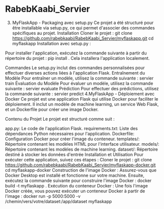 # RabebKaabi_Servier

3. MyFlaskApp - Packaging avec setup.py
Ce projet a été structuré pour être installable via setup.py, ce qui permet d'associer des commandes spécifiques au projet.
Installation
Cloner le projet :
git clone https://github.com/rabebkaabi/RabebKaabi_Servier/myflaskapp.git
cd myflaskapp
Installation avec setup.py :

Pour installer l'application, exécutez la commande suivante à partir du répertoire du projet :
pip install .
Cela installera l'application localement.

Commandes
Le setup.py inclut des commandes personnalisées pour effectuer diverses actions liées à l'application Flask.
Entraînement du Modèle
Pour entraîner un modèle, utilisez la commande suivante :
servier train <vos arguments>
Évaluation du Modèle
Pour évaluer un modèle, utilisez la commande suivante :
servier evaluate <vos arguments>
Prédiction
Pour effectuer des prédictions, utilisez la commande suivante :
servier predict <vos arguments>
4.MyFlaskApp - Déploiement avec Docker
Ce projet est une application Flask qui utilise Docker pour faciliter le déploiement. Il inclut un modèle de machine learning, un service Web Flask, et un Dockerfile pour créer une image Docker.

Contenu du Projet
Le projet est structuré comme suit :

app.py: Le code de l'application Flask.
requirements.txt: Liste des dépendances Python nécessaires pour l'application.
Dockerfile: Configuration Docker pour créer l'image du conteneur.
templates/: Répertoire contenant les modèles HTML pour l'interface utilisateur.
models/: Répertoire contenant les modèles de machine learning.
dataset/: Répertoire destiné à stocker les données d'entrée
Installation et Utilisation
Pour exécuter cette application, suivez ces étapes :
Cloner le projet :
git clone https://github.com/rabebkaabi/RabebKaabi_Servier/myflaskapp-docker.git
cd myflaskapp-docker
Construction de l'image Docker :
Assurez-vous que Docker Desktop est installé et fonctionne sur votre machine. Ensuite, exécutez la commande suivante pour construire l'image Docker :
docker build -t myflaskapp .
Exécution du conteneur Docker :
Une fois l'image Docker créée, vous pouvez exécuter un conteneur Docker à partir de l'image :
docker run -p 5000:5000 -v /chemin/vers/votre/dataset:/app/dataset myflaskapp
